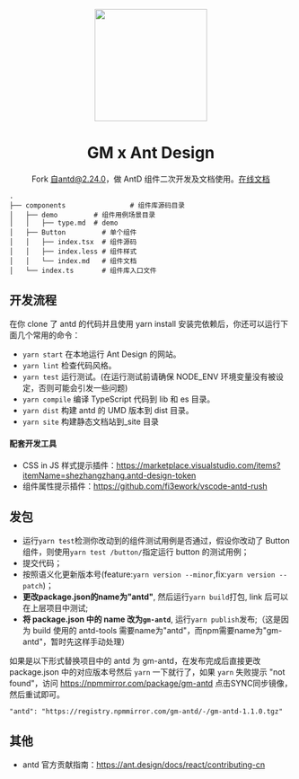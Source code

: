 <p align="center">
  <a href="https://ant.design">
    <img width="200" src="https://gw.alipayobjects.com/zos/rmsportal/KDpgvguMpGfqaHPjicRK.svg">
  </a>
</p>

<h1 align="center">GM x Ant Design</h1>

<div align="center">

Fork 自antd@2.24.0，做 AntD 组件二次开发及文档使用。[在线文档](https://gmfe.github.io/gm-antd/index-cn)

</div>

```
.
├── components                # 组件库源码目录
│   ├── demo         # 组件用例场景目录
│   │   ├── type.md  # demo
│   ├── Button         # 单个组件
│   │   ├── index.tsx  # 组件源码
│   │   ├── index.less # 组件样式
│   │   └── index.md   # 组件文档
│   └── index.ts       # 组件库入口文件

```

## 开发流程

在你 clone 了 antd 的代码并且使用 yarn install 安装完依赖后，你还可以运行下面几个常用的命令：

- `yarn start` 在本地运行 Ant Design 的网站。
- `yarn lint` 检查代码风格。
- `yarn test` 运行测试。(在运行测试前请确保 NODE_ENV 环境变量没有被设定，否则可能会引发一些问题)
- `yarn compile` 编译 TypeScript 代码到 lib 和 es 目录。
- `yarn dist` 构建 antd 的 UMD 版本到 dist 目录。
- `yarn site` 构建静态文档站到\_site 目录

#### 配套开发工具

- CSS in JS 样式提示插件：https://marketplace.visualstudio.com/items?itemName=shezhangzhang.antd-design-token
- 组件属性提示插件：https://github.com/fi3ework/vscode-antd-rush

## 发包

- 运行`yarn test`检测你改动到的组件测试用例是否通过，假设你改动了 Button 组件，则使用`yarn test /button/`指定运行 button 的测试用例；
- 提交代码；
- 按照语义化更新版本号(feature:`yarn version --minor`,fix:`yarn version --patch`)；
- **更改package.json的name为"antd"**, 然后运行`yarn build`打包, link 后可以在上层项目中测试;
- **将 package.json 中的 name 改为`gm-antd`**, 运行`yarn publish`发布;（这是因为 build 使用的 antd-tools 需要name为"antd"，而npm需要name为"gm-antd"，暂时先这样手动处理）

如果是以下形式替换项目中的 antd 为 gm-antd，在发布完成后直接更改 package.json 中的对应版本号然后 `yarn` 一下就行了，如果 `yarn` 失败提示 "not found"，访问 https://npmmirror.com/package/gm-antd 点击SYNC同步镜像，然后重试即可。

```
"antd": "https://registry.npmmirror.com/gm-antd/-/gm-antd-1.1.0.tgz"
```

## 其他

- antd 官方贡献指南：https://ant.design/docs/react/contributing-cn
